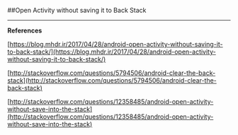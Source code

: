 ##Open Activity without saving it to Back Stack

***

**References**

[https://blog.mhdr.ir/2017/04/28/android-open-activity-without-saving-it-to-back-stack/](https://blog.mhdr.ir/2017/04/28/android-open-activity-without-saving-it-to-back-stack/) 

[http://stackoverflow.com/questions/5794506/android-clear-the-back-stack](http://stackoverflow.com/questions/5794506/android-clear-the-back-stack) 

[http://stackoverflow.com/questions/12358485/android-open-activity-without-save-into-the-stack](http://stackoverflow.com/questions/12358485/android-open-activity-without-save-into-the-stack) 